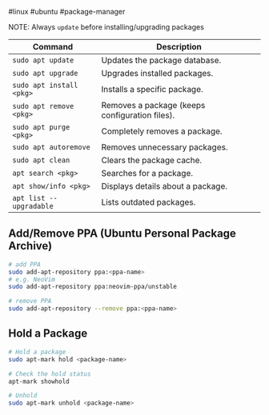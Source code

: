 #linux #ubuntu #package-manager 

NOTE: Always `update` before installing/upgrading packages

| **Command**              | **Description**                                |
| ------------------------ | ---------------------------------------------- |
| `sudo apt update`        | Updates the package database.                  |
| `sudo apt upgrade`       | Upgrades installed packages.                   |
| `sudo apt install <pkg>` | Installs a specific package.                   |
| `sudo apt remove <pkg>`  | Removes a package (keeps configuration files). |
| `sudo apt purge <pkg>`   | Completely removes a package.                  |
| `sudo apt autoremove`    | Removes unnecessary packages.                  |
| `sudo apt clean`         | Clears the package cache.                      |
| `apt search <pkg>`       | Searches for a package.                        |
| `apt show/info <pkg>`    | Displays details about a package.              |
| `apt list --upgradable`  | Lists outdated packages.                       |

## Add/Remove PPA (Ubuntu Personal Package Archive)

```bash
# add PPA
sudo add-apt-repository ppa:<ppa-name>
# e.g. NeoVim
sudo add-apt-repository ppa:neovim-ppa/unstable

# remove PPA
sudo add-apt-repository --remove ppa:<ppa-name>
```

## Hold a Package

```bash
# Hold a package
sudo apt-mark hold <package-name>

# Check the hold status
apt-mark showhold

# Unhold
sudo apt-mark unhold <package-name>
```